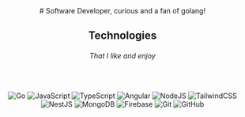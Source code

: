 <div align="center">
   # Software Developer, curious and a fan of golang!
</div>


<div align="center">
   
   ## Technologies
   ###### *That I like and enjoy*
   <br/>
   
   ![Go](https://img.shields.io/badge/go-%2300ADD8.svg?style=for-the-badge&logo=go&logoColor=white)
   ![JavaScript](https://img.shields.io/badge/javascript-%23323330.svg?style=for-the-badge&logo=javascript&logoColor=%23F7DF1E)
   ![TypeScript](https://img.shields.io/badge/typescript-%23007ACC.svg?style=for-the-badge&logo=typescript&logoColor=white)
   ![Angular](https://img.shields.io/badge/angular-%23DD0031.svg?style=for-the-badge&logo=angular&logoColor=white)
   ![NodeJS](https://img.shields.io/badge/Node.js-339933?style=for-the-badge&logo=nodedotjs&logoColor=white)
   ![TailwindCSS](https://img.shields.io/badge/Tailwind_CSS-38B2AC?style=for-the-badge&logo=tailwind-css&logoColor=white)
   ![NestJS](https://img.shields.io/badge/nestjs-%23E0234E.svg?style=for-the-badge&logo=nestjs&logoColor=white)
   ![MongoDB](https://img.shields.io/badge/MongoDB-white?style=for-the-badge&logo=mongodb&logoColor=4EA94B)
   ![Firebase](https://img.shields.io/badge/Firebase-039BE5?style=for-the-badge&logo=Firebase&logoColor=white)
   ![Git](https://img.shields.io/badge/git-%23F05033.svg?style=for-the-badge&logo=git&logoColor=white)
   ![GitHub](https://img.shields.io/badge/github-%23121011.svg?style=for-the-badge&logo=github&logoColor=white)


   
   <br/>
   
</div>
